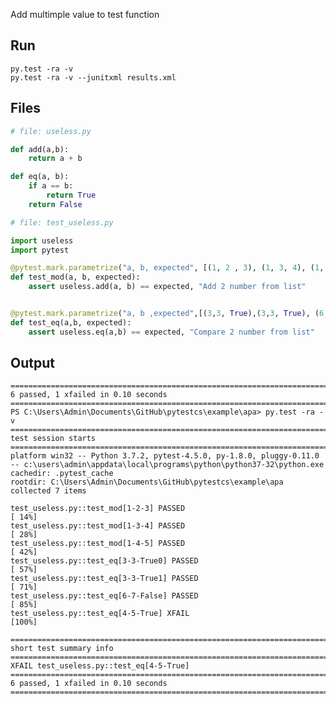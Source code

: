 Add multimple value to test function


## Run

	py.test -ra -v
	py.test -ra -v --junitxml results.xml

## Files

```python
# file: useless.py

def add(a,b):
	return a + b

def eq(a, b):
	if a == b:
		return True
	return False
```

```python
# file: test_useless.py

import useless
import pytest

@pytest.mark.parametrize("a, b, expected", [(1, 2 , 3), (1, 3, 4), (1, 4, 5)])
def test_mod(a, b, expected):
	assert useless.add(a, b) == expected, "Add 2 number from list"


@pytest.mark.parametrize("a, b ,expected",[(3,3, True),(3,3, True), (6,7, False), pytest.param(4,5, True, marks=pytest.mark.xfail)])
def test_eq(a,b, expected):
	assert useless.eq(a,b) == expected, "Compare 2 number from list"
```


## Output

    ==================================================================================================================================== 6 passed, 1 xfailed in 0.10 seconds =====================================================================================================================================
    PS C:\Users\Admin\Documents\GitHub\pytestcs\example\apa> py.test -ra -v
    ============================================================================================================================================ test session starts =============================================================================================================================================
    platform win32 -- Python 3.7.2, pytest-4.5.0, py-1.8.0, pluggy-0.11.0 -- c:\users\admin\appdata\local\programs\python\python37-32\python.exe
    cachedir: .pytest_cache
    rootdir: C:\Users\Admin\Documents\GitHub\pytestcs\example\apa
    collected 7 items                                                                                                                                                                                                                                                                                             

    test_useless.py::test_mod[1-2-3] PASSED                                                                                                                                                                                                                                                                 [ 14%]
    test_useless.py::test_mod[1-3-4] PASSED                                                                                                                                                                                                                                                                 [ 28%]
    test_useless.py::test_mod[1-4-5] PASSED                                                                                                                                                                                                                                                                 [ 42%]
    test_useless.py::test_eq[3-3-True0] PASSED                                                                                                                                                                                                                                                              [ 57%]
    test_useless.py::test_eq[3-3-True1] PASSED                                                                                                                                                                                                                                                              [ 71%]
    test_useless.py::test_eq[6-7-False] PASSED                                                                                                                                                                                                                                                              [ 85%]
    test_useless.py::test_eq[4-5-True] XFAIL                                                                                                                                                                                                                                                                [100%]

    ========================================================================================================================================== short test summary info ===========================================================================================================================================
    XFAIL test_useless.py::test_eq[4-5-True]
    ==================================================================================================================================== 6 passed, 1 xfailed in 0.10 seconds =====================================================================================================================================